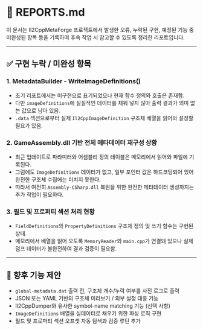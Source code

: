 ﻿# 📓 REPORTS.md

이 문서는 Il2CppMetaForge 프로젝트에서 발생한 오류, 누락된 구현, 예정된 기능 중 미완성된 항목 등을 기록하여 후속 작업 시 참고할 수 있도록 정리한 리포트입니다.

---

## ✅ 구현 누락 / 미완성 항목

### 1. MetadataBuilder - WriteImageDefinitions()

- 초기 리포트에서는 미구현으로 표기되었으나 현재 함수 정의와 호출은 존재함.
- 다만 `imageDefinitions`에 실질적인 데이터를 채워 넣지 않아 출력 결과가 의미 없는 값으로 남아 있음.
- `.data` 섹션으로부터 실제 `Il2CppImageDefinition` 구조체 배열을 읽어와 설정할 필요가 있음.


### 2. GameAssembly.dll 기반 전체 메타데이터 재구성 상황

- 최근 업데이트로 파라미터와 어셈블리 정의 테이블은 메모리에서 읽어와 파일에 기록된다.
- 그럼에도 `ImageDefinitions` 데이터가 없고, 일부 포인터 값은 하드코딩되어 있어 완전한 구조체 수집에는 미치지 못한다.
- 따라서 여전히 `Assembly-CSharp.dll` 복원을 위한 완전한 메타데이터 생성까지는 추가 작업이 필요하다.

### 3. 필드 및 프로퍼티 섹션 처리 현황

- `FieldDefinitions`와 `PropertyDefinitions` 구조체 정의 및 쓰기 함수는 구현된 상태.
- 메모리에서 배열을 읽어 오도록 `MemoryReader`와 `main.cpp`가 연결돼 있으나 실제 덤프 데이터가 불완전하여 결과 검증이 필요함.

---

## 🧪 향후 기능 제안

- `global-metadata.dat` 출력 전, 구조체 개수/누락 여부를 사전 로그로 출력
- JSON 또는 YAML 기반의 구조체 미리보기 / 외부 설정 대응 기능
- Il2CppDumper와 유사한 symbol-name matching 기능 (선택 사항)
- `ImageDefinitions` 배열을 실데이터로 채우기 위한 파싱 로직 구현
- 필드 및 프로퍼티 섹션 오프셋 자동 탐색과 검증 루틴 추가

